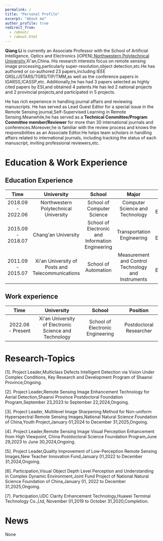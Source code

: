 ```yaml
---
permalink: /
title: "Personal Profile"
excerpt: "About me"
author_profile: true
redirect_from: 
  - /about/
  - /about.html
---
```

**Qiang Li** is currently an Associate Professor with the School of Artificial Intelligence, Optics and Electronics (iOPEN),[Northwestern Polytechnical University](https://en.nwpu.edu.cn/),Xi'an,China. His research interests focus on remote sensing image processing,particularly super-resolution,object detection,etc.He has authored or co-authored 23 papers,including IEEE GRSL/JSTARS/TGRS/TIP/TMM,as well as the conference papers in IGARSS,ICASSP,etc. Additionally,he has had 3 papers selected as highly cited papers by ESI,and obtained 4 patents.He has led 2 national projects and 2 provincial projects,and participated in 5 projects.

He has rich experience in handling journal affairs and reviewing manuscripts. He has served as Lead Guest Editor for a special issue in the Remote Sensing journal,Self-Supervised Learning in Remote Sensing.Meanwhile,he has served as a **Technical Committee/Program Committee member/Reviewer** for more than 30 international journals and conferences.Moreover,he is familiar with the review process and knows the responsibilities as an Associate Editor.He helps team scholars in handling affairs related to international journals, including tracking the status of each manuscript, inviting professional reviewers,etc.

Education & Work Experience
======  
Education Experience  
------  
  
|Time           |University                                      |School         |Major                          |Degree |
|:-----------------:|:-------------------------------------:|:--------------------------:|:------------------------------:|:-------------------:|
| 2018.09 - 2022.06 | Northwestern Polytechnical University | School of Computer Science | Computer Science and Technology | Ph.D. in Engineering |
| 2015.09 - 2018.07 | Chang'an University | School of Electronic and Information Engineering | Transportation Engineering | M.S. in Engineering |
| 2011.09 - 2015.07 | Xi'an University of Posts and Telecommunications | School of Automation | Measurement and Control Technology and Instruments | B.S. in Engineering |
  
Work experience  
------  
  
|Time           |University	                                          |School                           |Position              |
|:-------------:|:---------------------------------------------------:|:------------------------------:|:---------------------:|
| 2022.06 - Present | Xi'an University of Electronic Science and Technology | School of Electronic Engineering | Postdoctoral Researcher |  
   
  
Research-Topics
======
[1]. Project Leader,Multiclass Defects Intelligent Detection via Vision Under Complex Conditions, Key Research and Development Program of Shaanxi Province,Ongoing.  

[2]. Project Leader,Remote Sensing Image Enhancement Technology for Aerial Detection,Shaanxi Province Postdoctoral Foundation Program,September 23,2023 to September 22,2024,Ongoing.  

[3]. Project Leader, Multilevel Image Sharpening Method for Non-uniform Hyperspectral Remote Sensing Images,National Natural Science Foundation of China,Youth Project,January 01,2024 to December 31,2025,Ongoing.  

[4]. Project Leader,Remote Sensing Image Visual Perception Enhancement from High Viewpoint, China Postdoctoral Science Foundation Program,June 29,2023 to June 30,2024,Ongoing.  

[5]. Project Leader,Quality Improvement of Low-Perception Remote Sensing Images,New Teacher Innovation Fund,January 01,2022 to December 31,2024,Ongoing.  

[6]. Participation,Visual Object Depth Level Perception and Understanding in Complex Dynamic Environment,Joint Fund Project of National Natural Science Foundation of China,January 01, 2022 to December 31,2025,Ongoing.  

[7]. Participation,UDC Clarity Enhancement Technology,Huawei Terminal Technology Co.,Ltd, November 01,2019 to October 31,2020,Completion.  

News
======
None

